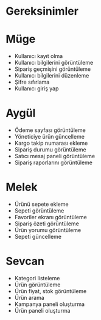 # Gereksinimler
# Müge
- Kullanıcı kayıt olma
- Kullanıcı bilgilerini görüntüleme
- Sipariş geçmişini görüntüleme
- Kullanıcı bilgilerini düzenleme
- Şifre sıfırlama
- Kullanıcı giriş yap

# Aygül
- Ödeme sayfası görüntüleme
- Yöneticiye ürün güncelleme
- Kargo takip numarası ekleme
- Sipariş durumu görüntüleme
- Satıcı mesaj paneli görüntüleme
- Sipariş raporlarını görüntüleme

# Melek
- Ürünü sepete ekleme
- Sepeti görüntüleme
- Favoriler ekranı görüntüleme
- Sipariş özeti görüntüleme
- Ürün yorumu görüntüleme
- Sepeti güncelleme

# Sevcan
- Kategori listeleme
- Ürün görüntüleme
- Ürün fiyat, stok görüntüleme
- Ürün arama
- Kampanya paneli oluşturma
- Ürün paneli oluşturma

